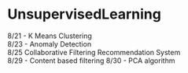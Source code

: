 # UnsupervisedLearning
8/21 - K Means Clustering
<br>
8/23 - Anomaly Detection
<br>
8/25 Collaborative Filtering Recommendation System
<br>
8/29 - Content based filtering
8/30 - PCA algorithm 


